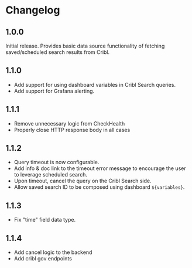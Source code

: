 # Changelog

## 1.0.0

Initial release.  Provides basic data source functionality of fetching saved/scheduled search results from Cribl.

## 1.1.0

- Add support for using dashboard variables in Cribl Search queries.
- Add support for Grafana alerting.

## 1.1.1

- Remove unnecessary logic from CheckHealth
- Properly close HTTP response body in all cases

## 1.1.2

- Query timeout is now configurable.
- Add info & doc link to the timeout error message to encourage the user to leverage scheduled search.
- Upon timeout, cancel the query on the Cribl Search side.
- Allow saved search ID to be composed using dashboard `${variables}`.

## 1.1.3

- Fix "time" field data type.


## 1.1.4

- Add cancel logic to the backend
- Add cribl gov endpoints